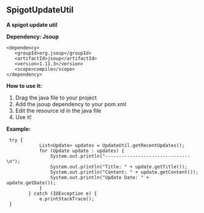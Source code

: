 ## SpigotUpdateUtil
**A spigot update util**

**Dependency: Jsoup**   
```
<dependency>
   <groupId>org.jsoup</groupId>
   <artifactId>jsoup</artifactId>
   <version>1.11.3</version>
   <scope>compile</scope>
</dependency>
```
**How to use it:**   
1. Drag the java file to your project   
2. Add the jsoup dependency to your pom.xml   
3. Edit the resource id in the java file   
4. Use it!   

**Example:**
```
 try {
            List<Update> updates = UpdateUtil.getRecentUpdates();
            for (Update update : updates) {
                System.out.println("-------------------------------\n");
                System.out.println("Title: " + update.getTitle());
                System.out.println("Content: " + update.getContent());
                System.out.println("Update Date: " + update.getDate());
            }
        } catch (IOException e) {
            e.printStackTrace();
 }
```
